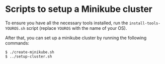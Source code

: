 Scripts to setup a Minikube cluster
===================================

To ensure you have all the necessary tools installed, run the
`install-tools-YOUROS.sh` script (replace `YOUROS` with the name of
your OS).

After that, you can set up a minikube cluster by running the following
commands:

    $ ./create-minikube.sh
    $ ../setup-cluster.sh

